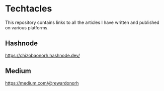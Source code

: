 # Techtacles
This repository contains links to all the articles I have written and published on various platforms.

## Hashnode
https://chizobaonorh.hashnode.dev/


## Medium
https://medium.com/@rewardonorh
